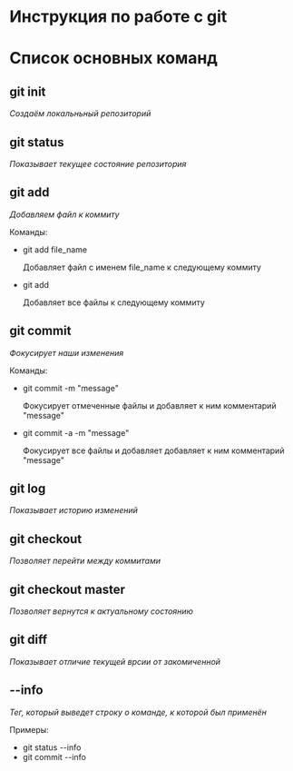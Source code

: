 # Инструкция по работе с git


# Список основных команд

## git init
*Создаём локальньный репозиторий*

## git status
*Показывает текущее состояние репозитория*

## git add 
*Добавляем файл к коммиту*

Команды:

* git add  file_name

  Добавляет файл с именем file_name к следующему коммиту

* git add 

  Добавляет все файлы к следующему коммиту

## git commit 
*Фокусирует наши изменения*

Команды:
* git commit -m "message"

  Фокусирует отмеченные файлы и добавляет к ним комментарий "message"

* git commit -a -m "message"

  Фокусирует все файлы и добавляет добавляет к ним комментарий "message"

## git log
*Показывает историю изменений*

## git checkout 
*Позволяет перейти между коммитами*

## git checkout master
*Позволяет вернутся к актуальному состоянию*

## git diff
*Показывает отличие текущей врсии от закомиченной*

## --info
*Тег, который выведет строку о команде, к которой был применён*

Примеры:
* git status --info
* git commit --info


  

